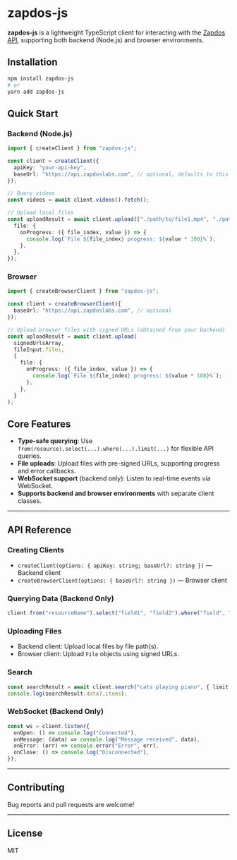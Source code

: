 # zapdos-js

**zapdos-js** is a lightweight TypeScript client for interacting with the [Zapdos API](https://zapdoslabs.com), supporting both backend (Node.js) and browser environments.


## Installation

```bash
npm install zapdos-js
# or
yarn add zapdos-js
```

## Quick Start

### Backend (Node.js)

```typescript
import { createClient } from "zapdos-js";

const client = createClient({
  apiKey: "your-api-key",
  baseUrl: "https://api.zapdoslabs.com", // optional, defaults to this URL
});

// Query videos
const videos = await client.videos().fetch();

// Upload local files
const uploadResult = await client.upload(["./path/to/file1.mp4", "./path/to/file2.png"], {
  file: {
    onProgress: ({ file_index, value }) => {
      console.log(`File ${file_index} progress: ${value * 100}%`);
    },
  },
});
```

### Browser

```typescript
import { createBrowserClient } from "zapdos-js";

const client = createBrowserClient({
  baseUrl: "https://api.zapdoslabs.com", // optional
});

// Upload browser files with signed URLs (obtained from your backend)
const uploadResult = await client.upload(
  signedUrlsArray,
  fileInput.files,
  {
    file: {
      onProgress: ({ file_index, value }) => {
        console.log(`File ${file_index} progress: ${value * 100}%`);
      },
    },
  }
);
```

## Core Features

* **Type-safe querying**: Use `from(resource).select(...).where(...).limit(...)` for flexible API queries.
* **File uploads**: Upload files with pre-signed URLs, supporting progress and error callbacks.
* **WebSocket support** (backend only): Listen to real-time events via WebSocket.
* **Supports backend and browser environments** with separate client classes.

---

## API Reference

### Creating Clients

* `createClient(options: { apiKey: string; baseUrl?: string })` — Backend client
* `createBrowserClient(options: { baseUrl?: string })` — Browser client

### Querying Data (Backend Only)

```typescript
client.from("resourceName").select("field1", "field2").where("field", "=", value).limit(10).fetch();
```

### Uploading Files

* Backend client: Upload local files by file path(s).
* Browser client: Upload `File` objects using signed URLs.

### Search

```typescript
const searchResult = await client.search("cats playing piano", { limit: 5 });
console.log(searchResult.data?.items);
```

### WebSocket (Backend Only)

```typescript
const ws = client.listen({
  onOpen: () => console.log("Connected"),
  onMessage: (data) => console.log("Message received", data),
  onError: (err) => console.error("Error", err),
  onClose: () => console.log("Disconnected"),
});
```

---

## Contributing

Bug reports and pull requests are welcome!

---

## License

MIT
